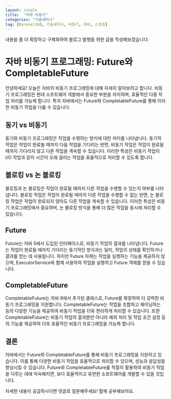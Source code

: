 ```yaml
---
layout: single
title:  "자바 비동기"
categories: "기술세미나"
tag: [Kerenel360, 기술세미나, 비동기, 자바, 스프링]
---
```


내용을 좀 더 확장하고 구체화하여 블로그 발행을 위한 글을 작성해보겠습니다.



# 자바 비동기 프로그래밍: Future와 CompletableFuture

안녕하세요! 오늘은 자바의 비동기 프로그래밍에 대해 자세히 알아보려고 합니다. 비동기 프로그래밍은 현대 소프트웨어 개발에서 중요한 부분을 차지하며, 효율적인 다중 작업 처리를 가능케 합니다. 특히 자바에서는 Future와 CompletableFuture를 통해 이러한 비동기 작업을 다룰 수 있습니다.

## 동기 vs 비동기 
동기와 비동기 프로그래밍은 작업을 수행하는 방식에 대한 차이를 나타냅니다. 동기적 작업은 작업이 완료될 때까지 다음 작업을 기다리는 반면, 비동기 작업은 작업이 완료될 때까지 기다리지 않고 다른 작업을 계속할 수 있습니다. 이러한 특성은 비동기 작업이 I/O 작업과 같이 시간이 오래 걸리는 작업을 효율적으로 처리할 수 있도록 합니다.

## 블로킹 vs 논 블로킹
블로킹과 논 블로킹은 작업이 완료될 때까지 다른 작업을 수행할 수 있는지 여부를 나타냅니다. 블로킹 작업은 작업이 완료될 때까지 다른 작업을 수행할 수 없는 반면, 논 블로킹 작업은 작업이 완료되지 않아도 다른 작업을 계속할 수 있습니다. 이러한 특성은 비동기 프로그래밍에서 중요하며, 논 블로킹 방식을 통해 더 많은 작업을 동시에 처리할 수 있습니다.

## Future
Future는 자바 5에서 도입된 인터페이스로, 비동기 작업의 결과를 나타냅니다. Future는 작업이 완료될 때까지 기다리는 동기적인 방식과는 달리, 작업의 상태를 확인하거나 결과를 얻는 데 사용됩니다. 하지만 Future 자체는 작업을 실행하는 기능을 제공하지 않으며, ExecutorService와 함께 사용하여 작업을 실행하고 Future 객체를 얻을 수 있습니다.

## CompletableFuture
CompletableFuture는 자바 8에서 추가된 클래스로, Future를 확장하여 더 강력한 비동기 프로그래밍을 지원합니다. CompletableFuture는 작업을 조합하고 체이닝하는 등의 다양한 기능을 제공하여 비동기 작업을 더욱 편리하게 처리할 수 있습니다. 또한 CompletableFuture는 비동기 작업의 결과뿐만 아니라 예외 처리 및 작업 조건 설정 등의 기능을 제공하여 더욱 효율적인 비동기 프로그래밍을 가능케 합니다.

## 결론
자바에서는 Future와 CompletableFuture를 통해 비동기 프로그래밍을 지원하고 있습니다. 이를 통해 다양한 비동기 작업을 효율적으로 처리할 수 있으며, 성능과 응답성을 향상시킬 수 있습니다. Future와 CompletableFuture를 적절히 활용하여 비동기 작업을 다루는 데에 익숙해지면, 보다 효율적이고 유연한 소프트웨어를 개발할 수 있을 것입니다.

자세한 내용이 궁금하시다면 댓글로 질문해주세요! 함께 공부해보아요.